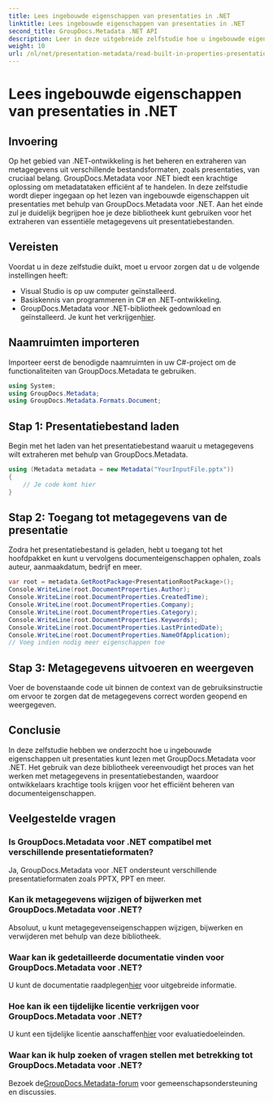 ```yaml
---
title: Lees ingebouwde eigenschappen van presentaties in .NET
linktitle: Lees ingebouwde eigenschappen van presentaties in .NET
second_title: GroupDocs.Metadata .NET API
description: Leer in deze uitgebreide zelfstudie hoe u ingebouwde eigenschappen uit presentaties kunt extraheren met GroupDocs.Metadata voor .NET.
weight: 10
url: /nl/net/presentation-metadata/read-built-in-properties-presentations/
---
```


# Lees ingebouwde eigenschappen van presentaties in .NET

## Invoering
Op het gebied van .NET-ontwikkeling is het beheren en extraheren van metagegevens uit verschillende bestandsformaten, zoals presentaties, van cruciaal belang. GroupDocs.Metadata voor .NET biedt een krachtige oplossing om metadatataken efficiënt af te handelen. In deze zelfstudie wordt dieper ingegaan op het lezen van ingebouwde eigenschappen uit presentaties met behulp van GroupDocs.Metadata voor .NET. Aan het einde zul je duidelijk begrijpen hoe je deze bibliotheek kunt gebruiken voor het extraheren van essentiële metagegevens uit presentatiebestanden.
## Vereisten
Voordat u in deze zelfstudie duikt, moet u ervoor zorgen dat u de volgende instellingen heeft:
- Visual Studio is op uw computer geïnstalleerd.
- Basiskennis van programmeren in C# en .NET-ontwikkeling.
-  GroupDocs.Metadata voor .NET-bibliotheek gedownload en geïnstalleerd. Je kunt het verkrijgen[hier](https://releases.groupdocs.com/metadata/net/).

## Naamruimten importeren
Importeer eerst de benodigde naamruimten in uw C#-project om de functionaliteiten van GroupDocs.Metadata te gebruiken.
```csharp
using System;
using GroupDocs.Metadata;
using GroupDocs.Metadata.Formats.Document;
```
## Stap 1: Presentatiebestand laden
Begin met het laden van het presentatiebestand waaruit u metagegevens wilt extraheren met behulp van GroupDocs.Metadata.
```csharp
using (Metadata metadata = new Metadata("YourInputFile.pptx"))
{
    // Je code komt hier
}
```
## Stap 2: Toegang tot metagegevens van de presentatie
Zodra het presentatiebestand is geladen, hebt u toegang tot het hoofdpakket en kunt u vervolgens documenteigenschappen ophalen, zoals auteur, aanmaakdatum, bedrijf en meer.
```csharp
var root = metadata.GetRootPackage<PresentationRootPackage>();
Console.WriteLine(root.DocumentProperties.Author);
Console.WriteLine(root.DocumentProperties.CreatedTime);
Console.WriteLine(root.DocumentProperties.Company);
Console.WriteLine(root.DocumentProperties.Category);
Console.WriteLine(root.DocumentProperties.Keywords);
Console.WriteLine(root.DocumentProperties.LastPrintedDate);
Console.WriteLine(root.DocumentProperties.NameOfApplication);
// Voeg indien nodig meer eigenschappen toe
```
## Stap 3: Metagegevens uitvoeren en weergeven
Voer de bovenstaande code uit binnen de context van de gebruiksinstructie om ervoor te zorgen dat de metagegevens correct worden geopend en weergegeven.

## Conclusie
In deze zelfstudie hebben we onderzocht hoe u ingebouwde eigenschappen uit presentaties kunt lezen met GroupDocs.Metadata voor .NET. Het gebruik van deze bibliotheek vereenvoudigt het proces van het werken met metagegevens in presentatiebestanden, waardoor ontwikkelaars krachtige tools krijgen voor het efficiënt beheren van documenteigenschappen.

## Veelgestelde vragen
### Is GroupDocs.Metadata voor .NET compatibel met verschillende presentatieformaten?
Ja, GroupDocs.Metadata voor .NET ondersteunt verschillende presentatieformaten zoals PPTX, PPT en meer.
### Kan ik metagegevens wijzigen of bijwerken met GroupDocs.Metadata voor .NET?
Absoluut, u kunt metagegevenseigenschappen wijzigen, bijwerken en verwijderen met behulp van deze bibliotheek.
### Waar kan ik gedetailleerde documentatie vinden voor GroupDocs.Metadata voor .NET?
 U kunt de documentatie raadplegen[hier](https://tutorials.groupdocs.com/metadata/net/) voor uitgebreide informatie.
### Hoe kan ik een tijdelijke licentie verkrijgen voor GroupDocs.Metadata voor .NET?
 U kunt een tijdelijke licentie aanschaffen[hier](https://purchase.groupdocs.com/temporary-license/) voor evaluatiedoeleinden.
### Waar kan ik hulp zoeken of vragen stellen met betrekking tot GroupDocs.Metadata voor .NET?
 Bezoek de[GroupDocs.Metadata-forum](https://forum.groupdocs.com/c/metadata/14) voor gemeenschapsondersteuning en discussies.